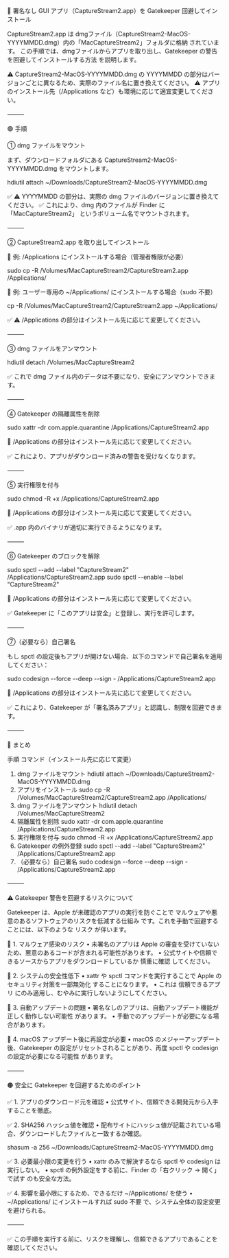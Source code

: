 🔹 署名なし GUI アプリ（CaptureStream2.app）を Gatekeeper 回避してインストール

CaptureStream2.app は dmgファイル（CaptureStream2-MacOS-YYYYMMDD.dmg）内の「MacCaptureStream2」フォルダに格納 されています。
この手順では、dmgファイルからアプリを取り出し、Gatekeeper の警告を回避してインストールする方法 を説明します。

⚠️ CaptureStream2-MacOS-YYYYMMDD.dmg の YYYYMMDD の部分はバージョンごとに異なるため、実際のファイル名に置き換えてください。
⚠️ アプリのインストール先（/Applications など）も環境に応じて適宜変更してください。

⸻

🟢 手順

① dmg ファイルをマウント

まず、ダウンロードフォルダにある CaptureStream2-MacOS-YYYYMMDD.dmg をマウントします。

hdiutil attach ~/Downloads/CaptureStream2-MacOS-YYYYMMDD.dmg

✅ ⚠️ YYYYMMDD の部分は、実際の dmg ファイルのバージョンに置き換えてください。
✅ これにより、dmg 内のファイルが Finder に 「MacCaptureStream2」 というボリューム名でマウントされます。

⸻

② CaptureStream2.app を取り出してインストール

📌 例: /Applications にインストールする場合（管理者権限が必要）


sudo cp -R /Volumes/MacCaptureStream2/CaptureStream2.app /Applications/


📌 例: ユーザー専用の ~/Applications/ にインストールする場合（sudo 不要）

cp -R /Volumes/MacCaptureStream2/CaptureStream2.app ~/Applications/

✅ ⚠️ /Applications の部分はインストール先に応じて変更してください。

⸻

③ dmg ファイルをアンマウント

hdiutil detach /Volumes/MacCaptureStream2

✅ これで dmg ファイル内のデータは不要になり、安全にアンマウントできます。

⸻

④ Gatekeeper の隔離属性を削除

sudo xattr -dr com.apple.quarantine /Applications/CaptureStream2.app

📌 /Applications の部分はインストール先に応じて変更してください。

✅ これにより、アプリがダウンロード済みの警告を受けなくなります。

⸻

⑤ 実行権限を付与

sudo chmod -R +x /Applications/CaptureStream2.app


📌 /Applications の部分はインストール先に応じて変更してください。

✅ .app 内のバイナリが適切に実行できるようになります。

⸻

⑥ Gatekeeper のブロックを解除

sudo spctl --add --label "CaptureStream2" /Applications/CaptureStream2.app
sudo spctl --enable --label "CaptureStream2"

📌 /Applications の部分はインストール先に応じて変更してください。

✅ Gatekeeper に「このアプリは安全」と登録し、実行を許可します。

⸻

⑦（必要なら）自己署名

もし spctl の設定後もアプリが開けない場合、以下のコマンドで自己署名を適用してください：

sudo codesign --force --deep --sign - /Applications/CaptureStream2.app

📌 /Applications の部分はインストール先に応じて変更してください。

✅ これにより、Gatekeeper が「署名済みアプリ」と認識し、制限を回避できます。

⸻

🔹 まとめ

手順
コマンド（インストール先に応じて変更）
1. dmg ファイルをマウント
hdiutil attach ~/Downloads/CaptureStream2-MacOS-YYYYMMDD.dmg
2. アプリをインストール
sudo cp -R /Volumes/MacCaptureStream2/CaptureStream2.app /Applications/
3. dmg ファイルをアンマウント
hdiutil detach /Volumes/MacCaptureStream2
4. 隔離属性を削除
sudo xattr -dr com.apple.quarantine /Applications/CaptureStream2.app
5. 実行権限を付与
sudo chmod -R +x /Applications/CaptureStream2.app
6. Gatekeeper の例外登録
sudo spctl --add --label "CaptureStream2" /Applications/CaptureStream2.app
7. （必要なら）自己署名
sudo codesign --force --deep --sign - /Applications/CaptureStream2.app





⸻

⚠️ Gatekeeper 警告を回避するリスクについて

Gatekeeper は、Apple が未確認のアプリの実行を防ぐことで マルウェアや悪意のあるソフトウェアのリスクを低減する仕組み です。これを手動で回避することには、以下のような リスク が伴います。

🔸 1. マルウェア感染のリスク
	•	未署名のアプリは Apple の審査を受けていないため、悪意のあるコードが含まれる可能性があります。
	•	公式サイトや信頼できるソースからアプリをダウンロードしているか 慎重に確認 してください。

🔸 2. システムの安全性低下
	•	xattr や spctl コマンドを実行することで Apple のセキュリティ対策を一部無効化 することになります。
	•	これは 信頼できるアプリ にのみ適用し、むやみに実行しないようにしてください。

🔸 3. 自動アップデートの問題
	•	署名なしのアプリは、自動アップデート機能が 正しく動作しない可能性 があります。
	•	手動でのアップデートが必要になる場合があります。

🔸 4. macOS アップデート後に再設定が必要
	•	macOS のメジャーアップデート後、Gatekeeper の設定がリセットされることがあり、再度 spctl や codesign の設定が必要になる可能性 があります。

⸻

🟠 安全に Gatekeeper を回避するためのポイント

✅ 1. アプリのダウンロード元を確認
	•	公式サイト、信頼できる開発元から入手することを徹底。

✅ 2. SHA256 ハッシュ値を確認
	•	配布サイトにハッシュ値が記載されている場合、ダウンロードしたファイルと一致するか確認。


shasum -a 256 ~/Downloads/CaptureStream2-MacOS-YYYYMMDD.dmg

✅ 3. 必要最小限の変更を行う
	•	xattr のみで解決するなら spctl や codesign は実行しない。
	•	spctl の例外設定をする前に、Finder の「右クリック → 開く」で試す のも安全な方法。

✅ 4. 影響を最小限にするため、できるだけ ~/Applications/ を使う
	•	~/Applications/ にインストールすれば sudo 不要 で、システム全体の設定変更を避けられる。

⸻

✅ この手順を実行する前に、リスクを理解し、信頼できるアプリであることを確認してください。



